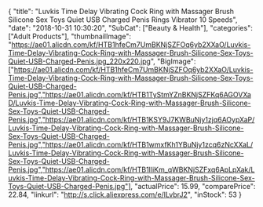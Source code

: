 {
	"title": "Luvkis Time Delay Vibrating Cock Ring with Massager Brush Silicone Sex Toys Quiet USB Charged Penis Rings Vibrator 10 Speeds",
	"date": "2018-10-31 10:30:20",
	"SubCat": ["Beauty & Health"],
	"categories": ["Adult Products"],
	"thumbnailImage": "https://ae01.alicdn.com/kf/HTB1hfeCm7UmBKNjSZFOq6yb2XXaO/Luvkis-Time-Delay-Vibrating-Cock-Ring-with-Massager-Brush-Silicone-Sex-Toys-Quiet-USB-Charged-Penis.jpg_220x220.jpg",
	"BigImage": ["https://ae01.alicdn.com/kf/HTB1hfeCm7UmBKNjSZFOq6yb2XXaO/Luvkis-Time-Delay-Vibrating-Cock-Ring-with-Massager-Brush-Silicone-Sex-Toys-Quiet-USB-Charged-Penis.jpg","https://ae01.alicdn.com/kf/HTB1TyStmYZnBKNjSZFKq6AGOVXaD/Luvkis-Time-Delay-Vibrating-Cock-Ring-with-Massager-Brush-Silicone-Sex-Toys-Quiet-USB-Charged-Penis.jpg","https://ae01.alicdn.com/kf/HTB1KSY9J7KWBuNjy1zjq6AOypXaP/Luvkis-Time-Delay-Vibrating-Cock-Ring-with-Massager-Brush-Silicone-Sex-Toys-Quiet-USB-Charged-Penis.jpg","https://ae01.alicdn.com/kf/HTB1wmxfKh1YBuNjy1zcq6zNcXXaL/Luvkis-Time-Delay-Vibrating-Cock-Ring-with-Massager-Brush-Silicone-Sex-Toys-Quiet-USB-Charged-Penis.jpg","https://ae01.alicdn.com/kf/HTB1IliKm_qWBKNjSZFxq6ApLpXak/Luvkis-Time-Delay-Vibrating-Cock-Ring-with-Massager-Brush-Silicone-Sex-Toys-Quiet-USB-Charged-Penis.jpg"],
	"actualPrice": 15.99,
	"comparePrice": 22.84,
	"linkurl": "http://s.click.aliexpress.com/e/ILvbrJ2",
	"inStock": 53
}
